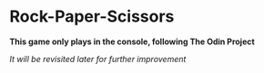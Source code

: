 # Rock-Paper-Scissors

**This game only plays in the console, following The Odin Project**
 
*It will be revisited later for further improvement*